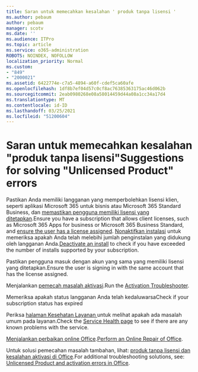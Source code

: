 ```yaml
---
title: Saran untuk memecahkan kesalahan ' produk tanpa lisensi '
ms.author: pebaum
author: pebaum
manager: scotv
ms.date: ''
ms.audience: ITPro
ms.topic: article
ms.service: o365-administration
ROBOTS: NOINDEX, NOFOLLOW
localization_priority: Normal
ms.custom:
- "849"
- "2000021"
ms.assetid: 6422774e-c7a5-4894-a60f-cdef5ca60afe
ms.openlocfilehash: 1df8b7ef04d57c0cf8ac76385363175ac46d062b
ms.sourcegitcommit: 2eab0980268e08a58014459d44a08a1cc34a17d4
ms.translationtype: MT
ms.contentlocale: id-ID
ms.lasthandoff: 03/25/2021
ms.locfileid: "51200604"
---
```

# <a name="suggestions-for-solving-unlicensed-product-errors"></a><span data-ttu-id="ae6a9-102">Saran untuk memecahkan kesalahan "produk tanpa lisensi"</span><span class="sxs-lookup"><span data-stu-id="ae6a9-102">Suggestions for solving "Unlicensed Product" errors</span></span>

<span data-ttu-id="ae6a9-103">Pastikan Anda memiliki langganan yang memperbolehkan lisensi klien, seperti aplikasi Microsoft 365 untuk bisnis atau Microsoft 365 Standard Business, dan [memastikan pengguna memiliki lisensi yang ditetapkan](https://docs.microsoft.com/microsoft-365/admin/add-users/add-users).</span><span class="sxs-lookup"><span data-stu-id="ae6a9-103">Ensure you have a subscription that allows client licenses, such as Microsoft 365 Apps for business or Microsoft 365 Business Standard, and [ensure the user has a license assigned](https://docs.microsoft.com/microsoft-365/admin/add-users/add-users).</span></span> <span data-ttu-id="ae6a9-104">[Nonaktifkan instalasi](https://docs.microsoft.com/microsoft-365/admin/add-users/delete-a-user) untuk memeriksa apakah Anda telah melebihi jumlah penginstalan yang didukung oleh langganan Anda.</span><span class="sxs-lookup"><span data-stu-id="ae6a9-104">[Deactivate an install](https://docs.microsoft.com/microsoft-365/admin/add-users/delete-a-user) to check if you have exceeded the number of installs supported by your subscription.</span></span>
  
<span data-ttu-id="ae6a9-105">Pastikan pengguna masuk dengan akun yang sama yang memiliki lisensi yang ditetapkan.</span><span class="sxs-lookup"><span data-stu-id="ae6a9-105">Ensure the user is signing in with the same account that has the license assigned.</span></span>
  
<span data-ttu-id="ae6a9-106">Menjalankan [pemecah masalah aktivasi](https://aka.ms/SARA-OfficeActivation-Alchemy).</span><span class="sxs-lookup"><span data-stu-id="ae6a9-106">Run the [Activation Troubleshooter](https://aka.ms/SARA-OfficeActivation-Alchemy).</span></span>
  
<span data-ttu-id="ae6a9-107">Memeriksa apakah status langganan Anda telah kedaluwarsa</span><span class="sxs-lookup"><span data-stu-id="ae6a9-107">Check if your subscription status has expired</span></span>
  
<span data-ttu-id="ae6a9-108">Periksa [ halaman Kesehatan Layanan ](https://docs.microsoft.com/office365/enterprise/view-service-health)untuk melihat apakah ada masalah umum pada layanan.</span><span class="sxs-lookup"><span data-stu-id="ae6a9-108">Check the [Service Health page](https://docs.microsoft.com/office365/enterprise/view-service-health) to see if there are any known problems with the service.</span></span>
  
<span data-ttu-id="ae6a9-109">[Menjalankan perbaikan online Office](https://support.office.com/Article/7821d4b6-7c1d-4205-aa0e-a6b40c5bb88b?wt.mc_id=Alchemy_ClientDIA).</span><span class="sxs-lookup"><span data-stu-id="ae6a9-109">[Perform an Online Repair of Office](https://support.office.com/Article/7821d4b6-7c1d-4205-aa0e-a6b40c5bb88b?wt.mc_id=Alchemy_ClientDIA).</span></span>
  
<span data-ttu-id="ae6a9-110">Untuk solusi pemecahan masalah tambahan, lihat: [produk tanpa lisensi dan kesalahan aktivasi di Office](https://support.office.com/Article/0d23d3c0-c19c-4b2f-9845-5344fedc4380?wt.mc_id=Alchemy_ClientDIA).</span><span class="sxs-lookup"><span data-stu-id="ae6a9-110">For additional troubleshooting solutions, see: [Unlicensed Product and activation errors in Office](https://support.office.com/Article/0d23d3c0-c19c-4b2f-9845-5344fedc4380?wt.mc_id=Alchemy_ClientDIA).</span></span>
  